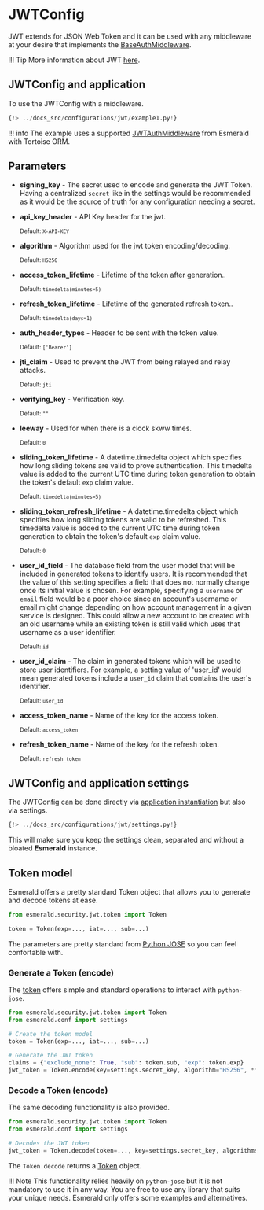 # JWTConfig

JWT extends for JSON Web Token and it can be used with any middleware at your desire that implements the
[BaseAuthMiddleware](../middleware/middleware.md#baseauthmiddleware).

!!! Tip
    More information about JWT
    <a href="https://jwt.io/introduction" target='_blank'>here</a>.

## JWTConfig and application

To use the JWTConfig with a middleware.

```python hl_lines="11 13"
{!> ../docs_src/configurations/jwt/example1.py!}
```

!!! info
    The example uses a supported [JWTAuthMiddleware](../databases/tortoise/middleware.md#jwtauthmiddleware)
    from Esmerald with Tortoise ORM.

## Parameters

* **signing_key** - The secret used to encode and generate the JWT Token. Having a centralized `secret` like in the
settings would be recommended as it would be the source of truth for any configuration needing a secret.

* **api_key_header** - API Key header for the jwt.

    <sup>Default: `X-API-KEY`</sup>

* **algorithm** - Algorithm used for the jwt token encoding/decoding.

    <sup>Default: `HS256`</sup>

* **access_token_lifetime** - Lifetime of the token after generation..

    <sup>Default: `timedelta(minutes=5)`</sup>

* **refresh_token_lifetime** - Lifetime of the generated refresh token..

    <sup>Default: `timedelta(days=1)`</sup>

* **auth_header_types** - Header to be sent with the token value.

    <sup>Default: `['Bearer']`</sup>

* **jti_claim** - Used to prevent the JWT from being relayed and relay attacks.

    <sup>Default: `jti`</sup>

* **verifying_key** - Verification key.

    <sup>Default: `""`</sup>

* **leeway** - Used for when there is a clock skww times.

    <sup>Default: `0`</sup>

* **sliding_token_lifetime** - A datetime.timedelta object which specifies how long sliding tokens are valid to prove
authentication. This timedelta value is added to the current UTC time during token generation to obtain the
token's default `exp` claim value.

    <sup>Default: `timedelta(minutes=5)`</sup>

* **sliding_token_refresh_lifetime** - A datetime.timedelta object which specifies how long sliding tokens are valid
to be refreshed. This timedelta value is added to the current UTC time during token generation to obtain the token's
default `exp` claim value.

    <sup>Default: `0`</sup>

* **user_id_field** - The database field from the user model that will be included in generated tokens to identify
users. It is recommended that the value of this setting specifies a field that does not normally change once its initial
value is chosen. For example, specifying a `username` or `email` field would be a poor choice since an account's
username or email might change depending on how account management in a given service is designed. This could allow a
new account to be created with an old username while an existing token is still valid which uses that username as a
user identifier.

    <sup>Default: `id`</sup>

* **user_id_claim** - The claim in generated tokens which will be used to store user identifiers. For example, a setting
value of 'user_id' would mean generated tokens include a `user_id` claim that contains the user's identifier.

    <sup>Default: `user_id`</sup>

* **access_token_name** - Name of the key for the access token.

    <sup>Default: `access_token`</sup>

* **refresh_token_name** - Name of the key for the refresh token.

    <sup>Default: `refresh_token`</sup>

## JWTConfig and application settings

The JWTConfig can be done directly via [application instantiation](#jwtconfig-and-application) but also via settings.

```python
{!> ../docs_src/configurations/jwt/settings.py!}
```

This will make sure you keep the settings clean, separated and without a bloated **Esmerald** instance.

## Token model

Esmerald offers a pretty standard Token object that allows you to generate and decode tokens at ease.

```python
from esmerald.security.jwt.token import Token

token = Token(exp=..., iat=..., sub=...)
```

The parameters are pretty standard from
<a href="https://python-jose.readthedocs.io/en/latest/" target='_blank'>Python JOSE</a> so you can feel
confortable with.

### Generate a Token (encode)

The [token](#token-model) offers simple and standard operations to interact with `python-jose`.

```python
from esmerald.security.jwt.token import Token
from esmerald.conf import settings

# Create the token model
token = Token(exp=..., iat=..., sub=...)

# Generate the JWT token
claims = {"exclude_none": True, "sub": token.sub, "exp": token.exp}
jwt_token = Token.encode(key=settings.secret_key, algorithm="HS256", **claims)
```

### Decode a Token (encode)

The same decoding functionality is also provided.

```python
from esmerald.security.jwt.token import Token
from esmerald.conf import settings

# Decodes the JWT token
jwt_token = Token.decode(token=..., key=settings.secret_key, algorithms=["HS256"])
```

The `Token.decode` returns a [Token](#token-model) object.

!!! Note
    This functionality relies heavily on `python-jose` but it is not mandatory to use it in any way.
    You are free to use any library that suits your unique needs. Esmerald only offers some examples and alternatives.
